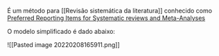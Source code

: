 ---
---

É um método para [[Revisão sistemática da literatura]] conhecido como [Preferred Reporting Items for Systematic reviews and Meta-Analyses](http://www.prisma-statement.org/)

O modelo simplificado é dado abaixo:

![[Pasted image 20220208165911.png]]